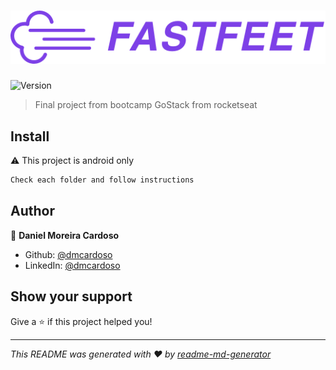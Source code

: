 <h1 align="center"><img src=".github/fastfeet-logo.png" alt="FastFeet"/></h1>
<p>
  <img alt="Version" src="https://img.shields.io/badge/version-1.0.0-blue.svg?cacheSeconds=2592000" />
</p>

> Final project from bootcamp GoStack from rocketseat

## Install

:warning: This project is android only


```sh
Check each folder and follow instructions

```

## Author

👤 **Daniel Moreira Cardoso**

* Github: [@dmcardoso](https://github.com/dmcardoso)
* LinkedIn: [@dmcardoso](https://linkedin.com/in/dmcardoso)

## Show your support

Give a ⭐️ if this project helped you!

***
_This README was generated with ❤️ by [readme-md-generator](https://github.com/kefranabg/readme-md-generator)_